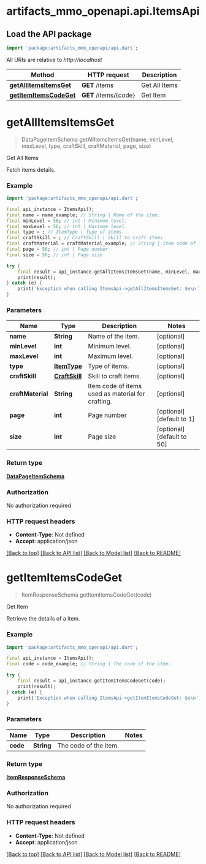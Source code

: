 # artifacts_mmo_openapi.api.ItemsApi

## Load the API package
```dart
import 'package:artifacts_mmo_openapi/api.dart';
```

All URIs are relative to *http://localhost*

Method | HTTP request | Description
------------- | ------------- | -------------
[**getAllItemsItemsGet**](ItemsApi.md#getallitemsitemsget) | **GET** /items | Get All Items
[**getItemItemsCodeGet**](ItemsApi.md#getitemitemscodeget) | **GET** /items/{code} | Get Item


# **getAllItemsItemsGet**
> DataPageItemSchema getAllItemsItemsGet(name, minLevel, maxLevel, type, craftSkill, craftMaterial, page, size)

Get All Items

Fetch items details.

### Example
```dart
import 'package:artifacts_mmo_openapi/api.dart';

final api_instance = ItemsApi();
final name = name_example; // String | Name of the item.
final minLevel = 56; // int | Minimum level.
final maxLevel = 56; // int | Maximum level.
final type = ; // ItemType | Type of items.
final craftSkill = ; // CraftSkill | Skill to craft items.
final craftMaterial = craftMaterial_example; // String | Item code of items used as material for crafting.
final page = 56; // int | Page number
final size = 56; // int | Page size

try {
    final result = api_instance.getAllItemsItemsGet(name, minLevel, maxLevel, type, craftSkill, craftMaterial, page, size);
    print(result);
} catch (e) {
    print('Exception when calling ItemsApi->getAllItemsItemsGet: $e\n');
}
```

### Parameters

Name | Type | Description  | Notes
------------- | ------------- | ------------- | -------------
 **name** | **String**| Name of the item. | [optional] 
 **minLevel** | **int**| Minimum level. | [optional] 
 **maxLevel** | **int**| Maximum level. | [optional] 
 **type** | [**ItemType**](.md)| Type of items. | [optional] 
 **craftSkill** | [**CraftSkill**](.md)| Skill to craft items. | [optional] 
 **craftMaterial** | **String**| Item code of items used as material for crafting. | [optional] 
 **page** | **int**| Page number | [optional] [default to 1]
 **size** | **int**| Page size | [optional] [default to 50]

### Return type

[**DataPageItemSchema**](DataPageItemSchema.md)

### Authorization

No authorization required

### HTTP request headers

 - **Content-Type**: Not defined
 - **Accept**: application/json

[[Back to top]](#) [[Back to API list]](../README.md#documentation-for-api-endpoints) [[Back to Model list]](../README.md#documentation-for-models) [[Back to README]](../README.md)

# **getItemItemsCodeGet**
> ItemResponseSchema getItemItemsCodeGet(code)

Get Item

Retrieve the details of a item.

### Example
```dart
import 'package:artifacts_mmo_openapi/api.dart';

final api_instance = ItemsApi();
final code = code_example; // String | The code of the item.

try {
    final result = api_instance.getItemItemsCodeGet(code);
    print(result);
} catch (e) {
    print('Exception when calling ItemsApi->getItemItemsCodeGet: $e\n');
}
```

### Parameters

Name | Type | Description  | Notes
------------- | ------------- | ------------- | -------------
 **code** | **String**| The code of the item. | 

### Return type

[**ItemResponseSchema**](ItemResponseSchema.md)

### Authorization

No authorization required

### HTTP request headers

 - **Content-Type**: Not defined
 - **Accept**: application/json

[[Back to top]](#) [[Back to API list]](../README.md#documentation-for-api-endpoints) [[Back to Model list]](../README.md#documentation-for-models) [[Back to README]](../README.md)

